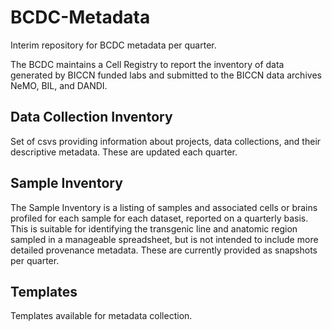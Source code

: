 # BCDC-Metadata
Interim repository for BCDC metadata per quarter.

The BCDC maintains a Cell Registry to report the inventory of data generated by BICCN funded labs and submitted to the BICCN data archives NeMO, BIL, and DANDI. 

## Data Collection Inventory
Set of csvs providing information about projects, data collections, and their descriptive metadata. These are updated each quarter.

## Sample Inventory
The Sample Inventory is a listing of samples and associated cells or brains profiled for each sample for each dataset, reported on a quarterly basis. This is suitable for identifying the transgenic line and anatomic region sampled in a manageable spreadsheet, but is not intended to include more detailed provenance metadata. These are currently provided as snapshots per quarter.

## Templates
Templates available for metadata collection.



